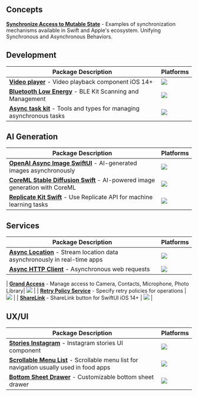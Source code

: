 ## Concepts

[**Synchronize Access to Mutable State**](https://github.com/igor11191708/Synchronous-access-atomic-swift) - Examples of synchronization mechanisms available in Swift and Apple's ecosystem. Unifying Synchronous and Asynchronous Behaviors.

## Development
| **Package Description** | **Platforms** |
|--------------------------|------------|
| [**Video player**](https://github.com/igor11191708/swiftui-loop-videoplayer) - Video playback component iOS 14+ | [![](https://img.shields.io/endpoint?url=https%3A%2F%2Fswiftpackageindex.com%2Fapi%2Fpackages%2Figor11191708%2Fswiftui-loop-videoplayer%2Fbadge%3Ftype%3Dplatforms)](https://swiftpackageindex.com/igor11191708/swiftui-loop-videoplayer) |
| [**Bluetooth Low Energy**](https://github.com/igor11191708/bluetooth-law-energy-swift) - BLE Kit Scanning and Management | [![](https://img.shields.io/endpoint?url=https%3A%2F%2Fswiftpackageindex.com%2Fapi%2Fpackages%2Figor11191708%2Fbluetooth-law-energy-swift%2Fbadge%3Ftype%3Dplatforms)](https://swiftpackageindex.com/igor11191708/bluetooth-law-energy-swift) |
| [**Async task kit**](https://github.com/igor11191708/async-task) - Tools and types for managing asynchronous tasks | [![](https://img.shields.io/endpoint?url=https%3A%2F%2Fswiftpackageindex.com%2Fapi%2Fpackages%2Figor11191708%2Fasync-task%2Fbadge%3Ftype%3Dplatforms)](https://swiftpackageindex.com/igor11191708/async-task) |

## AI Generation
| **Package Description** | **Platforms** |
|--------------------------|------------|
| [**OpenAI Async Image SwiftUI**](https://github.com/igor11191708/openai-async-image-swiftui) - AI-generated images asynchronously | [![](https://img.shields.io/endpoint?url=https%3A%2F%2Fswiftpackageindex.com%2Fapi%2Fpackages%2Figor11191708%2Fopenai-async-image-swiftui%2Fbadge%3Ftype%3Dplatforms)](https://swiftpackageindex.com/igor11191708/openai-async-image-swiftui) |
| [**CoreML Stable Diffusion Swift**](https://github.com/igor11191708/coreml-stable-diffusion-swift) - AI-powered image generation with CoreML | [![](https://img.shields.io/endpoint?url=https%3A%2F%2Fswiftpackageindex.com%2Fapi%2Fpackages%2Figor11191708%2Fcoreml-stable-diffusion-swift%2Fbadge%3Ftype%3Dplatforms)](https://swiftpackageindex.com/igor11191708/coreml-stable-diffusion-swift) |
| [**Replicate Kit Swift**](https://github.com/igor11191708/replicate-kit-swift) - Use Replicate API for machine learning tasks | [![](https://img.shields.io/endpoint?url=https%3A%2F%2Fswiftpackageindex.com%2Fapi%2Fpackages%2Figor11191708%2Freplicate-kit-swift%2Fbadge%3Ftype%3Dplatforms)](https://swiftpackageindex.com/igor11191708/replicate-kit-swift) |

## Services

| **Package Description** | **Platforms** |
|--------------------------|------------|
| [**Async Location**](https://github.com/igor11191708/d3-async-location) - Stream location data asynchronously in real-time apps | [![](https://img.shields.io/endpoint?url=https%3A%2F%2Fswiftpackageindex.com%2Fapi%2Fpackages%2Figor11191708%2Fd3-async-location%2Fbadge%3Ftype%3Dplatforms)](https://swiftpackageindex.com/igor11191708/d3-async-location) |
| [**Async HTTP Client**](https://github.com/igor11191708/async-http-client) - Asynchronous web requests | [![](https://img.shields.io/endpoint?url=https%3A%2F%2Fswiftpackageindex.com%2Fapi%2Fpackages%2Figor11191708%2Fasync-http-client%2Fbadge%3Ftype%3Dplatforms)](https://swiftpackageindex.com/igor11191708/async-http-client) |

| [**Grand Access**](https://github.com/igor11191708/grand-access) - Manage access to Camera, Contacts, Microphone, Photo Library| [![](https://img.shields.io/endpoint?url=https%3A%2F%2Fswiftpackageindex.com%2Fapi%2Fpackages%2Figor11191708%2Fgrand-access%2Fbadge%3Ftype%3Dplatforms)](https://swiftpackageindex.com/igor11191708/grand-access) |
| [**Retry Policy Service**](https://github.com/igor11191708/retry-policy-service) - Specify retry policies for operations | [![](https://img.shields.io/endpoint?url=https%3A%2F%2Fswiftpackageindex.com%2Fapi%2Fpackages%2Figor11191708%2Fretry-policy-service%2Fbadge%3Ftype%3Dplatforms)](https://swiftpackageindex.com/igor11191708/retry-policy-service) |
| [**ShareLink**](https://github.com/igor11191708/sharelink-for-swiftui) - ShareLink button for SwiftUI iOS 14+ | [![](https://img.shields.io/endpoint?url=https%3A%2F%2Fswiftpackageindex.com%2Fapi%2Fpackages%2Figor11191708%2Fsharelink-for-swiftui%2Fbadge%3Ftype%3Dplatforms)](https://swiftpackageindex.com/igor11191708/sharelink-for-swiftui) |

## UX/UI

| **Package Description** | **Platforms** |
|--------------------------|------------|
| [**Stories Instagram**](https://github.com/igor11191708/d3-stories-instagram) - Instagram stories UI component | [![](https://img.shields.io/endpoint?url=https%3A%2F%2Fswiftpackageindex.com%2Fapi%2Fpackages%2Figor11191708%2Fd3-stories-instagram%2Fbadge%3Ftype%3Dplatforms)](https://swiftpackageindex.com/igor11191708/d3-stories-instagram) |
| [**Scrollable Menu List**](https://github.com/igor11191708/food-scrollable-menu-list) - Scrollable menu list for navigation usually used in food apps | [![](https://img.shields.io/endpoint?url=https%3A%2F%2Fswiftpackageindex.com%2Fapi%2Fpackages%2Figor11191708%2Ffood-scrollable-menu-list%2Fbadge%3Ftype%3Dplatforms)](https://swiftpackageindex.com/igor11191708/food-scrollable-menu-list) |
| [**Bottom Sheet Drawer**](https://github.com/igor11191708/swiftui-bottom-sheet-drawer) - Customizable bottom sheet drawer | [![](https://img.shields.io/endpoint?url=https%3A%2F%2Fswiftpackageindex.com%2Fapi%2Fpackages%2Figor11191708%2Fswiftui-bottomsheet-drawer%2Fbadge%3Ftype%3Dplatforms)](https://swiftpackageindex.com/igor11191708/swiftui-bottomsheet-drawer) |

